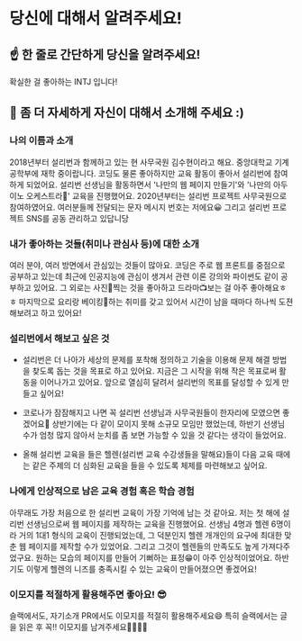 # 당신에 대해서 알려주세요!

## ☝️ 한 줄로 간단하게 당신을 알려주세요!
확실한 걸 좋아하는 INTJ 입니다!
## 🙌 좀 더 자세하게 자신이 대해서 소개해 주세요 :)

### 나의 이름과 소개
2018년부터 설리번과 함께하고 있는 현 사무국원 김수현이라고 해요. 중앙대학교 기계공학부에 재학 중이랍니다. 
코딩도 물론 좋아하지만 교육 활동이 좋아서 설리번에 참여하게 되었어요. 설리번 선생님을 활동하면서 '나만의 웹 페이지 만들기'와 '나만의 아두이노 오케스트라🎹' 교육을 진행했어요.
2020년부터는 설리번 프로젝트 사무국원으로 참여하였어요. 여러분들께 전달되는 문자 메시지 번호는 저에요😀 그리고 설리번 프로젝트 SNS를 공동 관리하고 있답니당
### 내가 좋아하는 것들(취미나 관심사 등)에 대한 소개
여러 분야, 여러 방면에서 관심있는 것들이 많아요. 코딩은 주로 웹 프론트를 중점으로 공부하고 있는데 최근에 인공지능에 관심이 생겨서 관련 이론 강의와 파이썬도 같이 공부하고 있어요. 
그 외로는 사진📸찍는 것을 좋아하고 드라마📺보는 걸 아주 좋아해요ㅎㅎ 마지막으로 요리랑 베이킹🍳하는 취미를 갖고 있어서 시간이 남을 때마다 하나씩 도젼해보려고 하고 있어요!
### 설리번에서 해보고 싶은 것
- 설리번은 더 나아가 세상의 문제를 포착해 정의하고 기술을 이용해 문제 해결 방법을 찾도록 돕는 것을 목표로 하고 있어요. 지금은 그 시작을 위해 작은 목표로써 활동을 이어나가고 있어요. 앞으로 열심히 달려서 설리번의 목표를 달성할 수 있게 만들고 싶어요! 

- 코로나가 잠잠해지고 나면 꼭 설리번 선생님과 사무국원들이 한자리에 모였으면 좋겠어요👋 상반기에는 다 같이 모이지 못해 소규모 모임만 했었는데, 하반기 선생님 수가 엄청 많지 않아서 눈치를 좀 보면 가능할 수 있을 것 같다는 생각이 들었어요.

- 올해 설리번 교육을 들은 헬렌(설리번 교육 수강생들을 말해요)들이 다음 교육 때에는 같은 주제의 더 심화된 교육을 들을 수 있도록 체제를 마련해보고 싶어요.
### 나에게 인상적으로 남은 교육 경험 혹은 학습 경험
아무래도 가장 처음으로 한 설리번 교육이 가장 기억에 남는 것 같아요. 저는 첫 해에 설리번 선생님으로써 웹 페이지를 제작하는 교육을 진행했어요. 선생님 4명과 헬렌 6명이라 거의 1대1 형식의 교육이 진행되었는데, 그 덕분인지 헬렌 개개인의 요구에 최대한 맞춘 웹 페이지를 제작할 수가 있었어요. 그리고 그것이 헬렌들의 만족도도 높게 가져다주었구요. 원하는 모습의 페이지를 만들어 기뻐하는 표정😁이 아주 인상적이었어요. 하반기도 이렇게 헬렌의 니즈를 충족시킬 수 있는 교육이 만들어졌으면 좋겠어요!
### 이모지를 적절하게 활용해주면 좋아요! 😎
슬랙에서도, 자기소개 PR에서도 이모지를 적절히 활용해주세요😄
특히 슬랙에서는 글을 읽은 후 꼭!! 이모지를 남겨주세요🙆‍🙆‍👌:ok:
